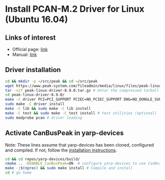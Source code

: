 # Install PCAN-M.2 Driver for Linux (Ubuntu 16.04)

## Links of interest
* Official page:  [link](https://www.peak-system.com/fileadmin/media/linux/index.htm)
* Manual:         [link](https://www.peak-system.com/fileadmin/media/linux/files/PCAN-Driver-Linux_UserMan_eng.pdf)

## Driver installation
```bash
cd && mkdir -p ~/src/peak && cd ~/src/peak
wget https://www.peak-system.com/fileadmin/media/linux/files/peak-linux-driver-8.9.0.tar.gz
tar -xzf peak-linux-driver-8.9.0.tar.gz # Untar the compressed tarball file
cd peak-linux-driver-8.9.0/ 
make -C driver PCI=PCI_SUPPORT PCIEC=NO_PCIEC_SUPPORT DNG=NO_DONGLE_SUPPORT USB=NO_USB_SUPPORT ISA=NO_ISA_SUPPORT PCC=NO_PCCARD_SUPPORT
sudo make -C driver install
make -C lib && sudo make -C lib install
make -C test && sudo make -C test install # test utilities (optional)
sudo modprobe pcan # driver loading
```

## Activate CanBusPeak in yarp-devices
Note: These lines assume that yarp-devices has been cloned, configured and compiled. If not, follow the [installation instructions](https://github.com/roboticslab-uc3m/yarp-devices/blob/develop/doc/yarp-devices-install.md).

```bash
cd && cd repos/yarp-devices/build/
cmake .. -DENABLE_CanBusPeak=ON  # configure yarp-devices to use CanBusPeak
make -j$(nproc) && sudo make install # Compile and install
cd # go home
```
